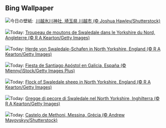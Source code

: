 ## Bing Wallpaper
![](https://www.bing.com/th?id=OHR.WindBell2024_JA-JP3427351394_UHD.jpg&w=1000)今日の壁紙: &nbsp;[川越氷川神社, 埼玉県 川越市 (© Joshua Hawley/Shutterstock)](https://www.bing.com/th?id=OHR.WindBell2024_JA-JP3427351394_UHD.jpg)
<br><br/>
![](https://www.bing.com/th?id=OHR.SheepCousins_FR-FR2246016593_UHD.jpg&w=1000)Today: [Troupeau de moutons de Swaledale dans le Yorkshire du Nord, Angleterre (© R A Kearton/Getty Images)](https://www.bing.com/th?id=OHR.SheepCousins_FR-FR2246016593_UHD.jpg)
<br><br/>
![](https://www.bing.com/th?id=OHR.SheepCousins_DE-DE1595160882_UHD.jpg&w=1000)Today: [Herde von Swaledale-Schafen in North Yorkshire, England (© R A Kearton/Getty Images)](https://www.bing.com/th?id=OHR.SheepCousins_DE-DE1595160882_UHD.jpg)
<br><br/>
![](https://www.bing.com/th?id=OHR.SaintJamesGalicia_ES-ES2247735379_UHD.jpg&w=1000)Today: [Fiesta de Santiago Apóstol en Galicia, España (© Mlenny/iStock/Getty Images Plus)](https://www.bing.com/th?id=OHR.SaintJamesGalicia_ES-ES2247735379_UHD.jpg)
<br><br/>
![](https://www.bing.com/th?id=OHR.SheepCousins_EN-GB9631410299_UHD.jpg&w=1000)Today: [Flock of Swaledale sheep in North Yorkshire, England (© R A Kearton/Getty Images)](https://www.bing.com/th?id=OHR.SheepCousins_EN-GB9631410299_UHD.jpg)
<br><br/>
![](https://www.bing.com/th?id=OHR.SheepCousins_IT-IT2624157981_UHD.jpg&w=1000)Today: [Gregge di pecore di Swaledale nel North Yorkshire, Inghilterra (© R A Kearton/Getty Images)](https://www.bing.com/th?id=OHR.SheepCousins_IT-IT2624157981_UHD.jpg)
<br><br/>
![](https://www.bing.com/th?id=OHR.MethoniCastle_PT-BR2033564506_UHD.jpg&w=1000)Today: [Castelo de Methoni, Messina, Grécia (© Andrew Mayovskyy/Shutterstock)](https://www.bing.com/th?id=OHR.MethoniCastle_PT-BR2033564506_UHD.jpg)
<br><br/>
